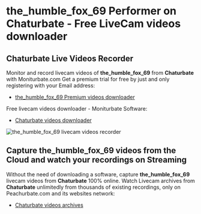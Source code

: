 # the_humble_fox_69 Performer on Chaturbate - Free LiveCam videos downloader

## Chaturbate Live Videos Recorder

Monitor and record livecam videos of **the_humble_fox_69** from **Chaturbate** with Moniturbate.com
Get a premium trial for free by just and only registering with your Email address:
* [the_humble_fox_69 Premium videos downloader](https://moniturbate.com/request-demo-licence-key.html)

Free livecam videos downloader - Moniturbate Software:
* [Chaturbate videos downloader](https://moniturbate.com/moniturbate-download-software.html)

![the_humble_fox_69 livecam videos recorder](https://peachurnet.com/templates/moniturbate-software.png)


## Capture the_humble_fox_69 videos from the Cloud and watch your recordings on Streaming

Without the need of downloading a software, capture **the_humble_fox_69** livecam videos from **Chaturbate** 100% online.
Watch Livecam archives from **Chaturbate** unlimitedly from thousands of existing recordings, only on Peachurbate.com and its websites network:
* [Chaturbate videos archives](https://peachurnet.com/)